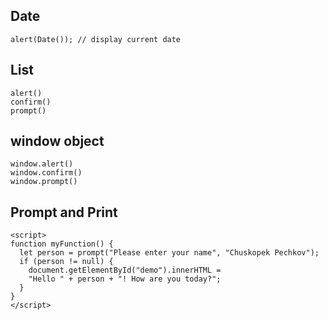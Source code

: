 ## Date
```
alert(Date()); // display current date
```
## List
```
alert()
confirm() 
prompt()
```
## window object
```
window.alert()
window.confirm()
window.prompt()
```
## Prompt and Print
```
<script>
function myFunction() {
  let person = prompt("Please enter your name", "Chuskopek Pechkov");
  if (person != null) {
    document.getElementById("demo").innerHTML =
    "Hello " + person + "! How are you today?";
  }
}
</script>
```
